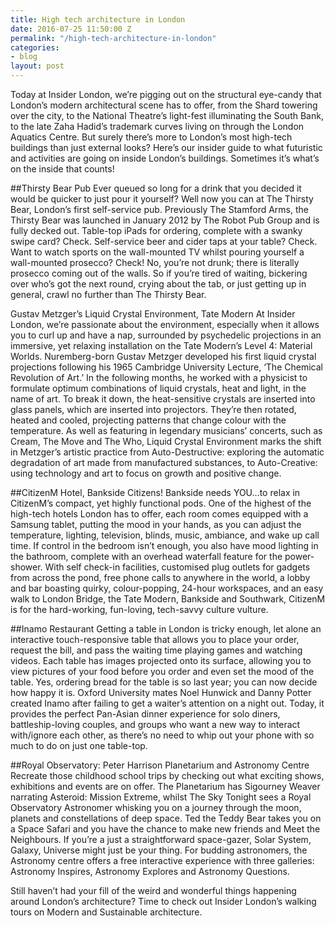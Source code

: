 ```yaml
---
title: High tech architecture in London
date: 2016-07-25 11:50:00 Z
permalink: "/high-tech-architecture-in-london"
categories:
- blog
layout: post
---
```


Today at Insider London, we’re pigging out on the structural eye-candy that London’s modern architectural scene has to offer, from the Shard towering over the city, to the National Theatre’s light-fest illuminating the South Bank, to the late Zaha Hadid’s trademark curves living on through the London Aquatics Centre. But surely there’s more to London’s most high-tech buildings than just external looks? Here’s our insider guide to what futuristic and activities are going on inside London’s buildings. Sometimes it’s what’s on the inside that counts!

##Thirsty Bear Pub
Ever queued so long for a drink that you decided it would be quicker to just pour it yourself? Well now you can at The Thirsty Bear, London’s first self-service pub. Previously The Stamford Arms, the Thirsty Bear was launched in January 2012 by The Robot Pub Group and is fully decked out. Table-top iPads for ordering, complete with a swanky swipe card? Check. Self-service beer and cider taps at your table? Check. Want to watch sports on the wall-mounted TV whilst pouring yourself a wall-mounted prosecco? Check! No, you’re not drunk; there is literally prosecco coming out of the walls. So if you’re tired of waiting, bickering over who’s got the next round, crying about the tab, or just getting up in general, crawl no further than The Thirsty Bear.

Gustav Metzger’s Liquid Crystal Environment, Tate Modern
At Insider London, we’re passionate about the environment, especially when it allows you to curl up and have a nap, surrounded by psychedelic projections in an immersive, yet relaxing installation on the Tate Modern’s Level 4: Material Worlds. Nuremberg-born Gustav Metzger developed his first liquid crystal projections following his 1965 Cambridge University Lecture, ‘The Chemical Revolution of Art.’ In the following months, he worked with a physicist to formulate optimum combinations of liquid crystals, heat and light, in the name of art. To break it down, the heat-sensitive crystals are inserted into glass panels, which are inserted into projectors. They’re then rotated, heated and cooled, projecting patterns that change colour with the temperature. As well as featuring in legendary musicians’ concerts, such as Cream, The Move and The Who, Liquid Crystal Environment marks the shift in Metzger’s artistic practice from Auto-Destructive: exploring the automatic degradation of art made from manufactured substances, to Auto-Creative: using technology and art to focus on growth and positive change.

##CitizenM Hotel, Bankside 
Citizens! Bankside needs YOU…to relax in CitizenM’s compact, yet highly functional pods. One of the highest of the high-tech hotels London has to offer, each room comes equipped with a Samsung tablet, putting the mood in your hands, as you can adjust the temperature, lighting, television, blinds, music, ambiance, and wake up call time. If control in the bedroom isn’t enough, you also have mood lighting in the bathroom, complete with an overhead waterfall feature for the power-shower. With self check-in facilities, customised plug outlets for gadgets from across the pond, free phone calls to anywhere in the world, a lobby and bar boasting quirky, colour-popping, 24-hour workspaces, and an easy walk to London Bridge, the Tate Modern, Bankside and Southwark, CitizenM is for the hard-working, fun-loving, tech-savvy culture vulture.

##Inamo Restaurant
Getting a table in London is tricky enough, let alone an interactive touch-responsive table that allows you to place your order, request the bill, and pass the waiting time playing games and watching videos. Each table has images projected onto its surface, allowing you to view pictures of your food before you order and even set the mood of the table. Yes, ordering bread for the table is so last year; you can now decide how happy it is. Oxford University mates Noel Hunwick and Danny Potter created Inamo after failing to get a waiter’s attention on a night out. Today, it provides the perfect Pan-Asian dinner experience for solo diners, battleship-loving couples, and groups who want a new way to interact with/ignore each other, as there’s no need to whip out your phone with so much to do on just one table-top. 

##Royal Observatory: Peter Harrison Planetarium and Astronomy Centre 
Recreate those childhood school trips by checking out what exciting shows, exhibitions and events are on offer. The Planetarium has Sigourney Weaver narrating Asteroid: Mission Extreme, whilst The Sky Tonight sees a Royal Observatory Astronomer whisking you on a journey through the moon, planets and constellations of deep space. Ted the Teddy Bear takes you on a Space Safari and you have the chance to make new friends and Meet the Neighbours. If you’re a just a straightforward space-gazer, Solar System, Galaxy, Universe might just be your thing. For budding astronomers, the Astronomy centre offers a free interactive experience with three galleries: Astronomy Inspires, Astronomy Explores and Astronomy Questions. 

Still haven’t had your fill of the weird and wonderful things happening around London’s architecture? Time to check out Insider London’s walking tours on Modern and Sustainable architecture. 